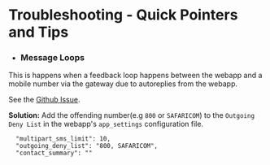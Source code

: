 # Troubleshooting - Quick Pointers and Tips

* ### Message Loops

This is happens when a feedback loop happens between the webapp and a mobile number via the gateway due to autoreplies from the webapp.

See the [Github Issue](https://github.com/medic/medic/issues/750#issuecomment-146254467).

**Solution:** Add the offending number(e.g `800` or `SAFARICOM`) to the `Outgoing Deny List` in the webapp's `app_settings` configuration file.

```
  "multipart_sms_limit": 10,
  "outgoing_deny_list": "800, SAFARICOM",
  "contact_summary": ""

```


